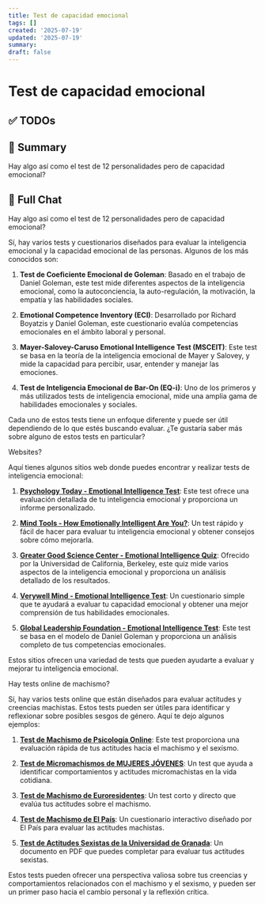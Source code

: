 ```yaml
---
title: Test de capacidad emocional
tags: []
created: '2025-07-19'
updated: '2025-07-19'
summary:
draft: false
---
```


# Test de capacidad emocional

## ✅ TODOs


## 📌 Summary
Hay algo así como el test de 12 personalidades pero de capacidad emocional?

## 🧠 Full Chat


Hay algo así como el test de 12 personalidades pero de capacidad emocional? 



Sí, hay varios tests y cuestionarios diseñados para evaluar la inteligencia emocional y la capacidad emocional de las personas. Algunos de los más conocidos son:

1. **Test de Coeficiente Emocional de Goleman**: Basado en el trabajo de Daniel Goleman, este test mide diferentes aspectos de la inteligencia emocional, como la autoconciencia, la auto-regulación, la motivación, la empatía y las habilidades sociales.

2. **Emotional Competence Inventory (ECI)**: Desarrollado por Richard Boyatzis y Daniel Goleman, este cuestionario evalúa competencias emocionales en el ámbito laboral y personal.

3. **Mayer-Salovey-Caruso Emotional Intelligence Test (MSCEIT)**: Este test se basa en la teoría de la inteligencia emocional de Mayer y Salovey, y mide la capacidad para percibir, usar, entender y manejar las emociones.

4. **Test de Inteligencia Emocional de Bar-On (EQ-i)**: Uno de los primeros y más utilizados tests de inteligencia emocional, mide una amplia gama de habilidades emocionales y sociales.

Cada uno de estos tests tiene un enfoque diferente y puede ser útil dependiendo de lo que estés buscando evaluar. ¿Te gustaría saber más sobre alguno de estos tests en particular?

Websites? 

Aquí tienes algunos sitios web donde puedes encontrar y realizar tests de inteligencia emocional:

1. **[Psychology Today - Emotional Intelligence Test](https://www.psychologytoday.com/tests/personality/emotional-intelligence-test)**: Este test ofrece una evaluación detallada de tu inteligencia emocional y proporciona un informe personalizado.

2. **[Mind Tools - How Emotionally Intelligent Are You?](https://www.mindtools.com/pages/article/ei-quiz.htm)**: Un test rápido y fácil de hacer para evaluar tu inteligencia emocional y obtener consejos sobre cómo mejorarla.

3. **[Greater Good Science Center - Emotional Intelligence Quiz](https://greatergood.berkeley.edu/quizzes/take_quiz/emotional_intelligence)**: Ofrecido por la Universidad de California, Berkeley, este quiz mide varios aspectos de la inteligencia emocional y proporciona un análisis detallado de los resultados.

4. **[Verywell Mind - Emotional Intelligence Test](https://www.verywellmind.com/quiz-how-emotionally-intelligent-are-you-4124126)**: Un cuestionario simple que te ayudará a evaluar tu capacidad emocional y obtener una mejor comprensión de tus habilidades emocionales.

5. **[Global Leadership Foundation - Emotional Intelligence Test](https://globalleadershipfoundation.com/geit/eitest.html)**: Este test se basa en el modelo de Daniel Goleman y proporciona un análisis completo de tus competencias emocionales.

Estos sitios ofrecen una variedad de tests que pueden ayudarte a evaluar y mejorar tu inteligencia emocional.

Hay tests online de machismo? 

Sí, hay varios tests online que están diseñados para evaluar actitudes y creencias machistas. Estos tests pueden ser útiles para identificar y reflexionar sobre posibles sesgos de género. Aquí te dejo algunos ejemplos:

1. **[Test de Machismo de Psicología Online](https://www.psicologia-online.com/test-de-machismo-3931.html)**: Este test proporciona una evaluación rápida de tus actitudes hacia el machismo y el sexismo.

2. **[Test de Micromachismos de MUJERES JÓVENES](https://mujeresjovenes.org/test-de-micromachismos/)**: Un test que ayuda a identificar comportamientos y actitudes micromachistas en la vida cotidiana.

3. **[Test de Machismo de Euroresidentes](https://www.euroresidentes.com/test/psicologia/test-machismo.htm)**: Un test corto y directo que evalúa tus actitudes sobre el machismo.

4. **[Test de Machismo de El País](https://elpais.com/elpais/2017/11/21/mujeres/1511276462_715219.html)**: Un cuestionario interactivo diseñado por El País para evaluar las actitudes machistas.

5. **[Test de Actitudes Sexistas de la Universidad de Granada](https://granadaesnoticia.com/uploads/test_attitudes_sexistas.pdf)**: Un documento en PDF que puedes completar para evaluar tus actitudes sexistas.

Estos tests pueden ofrecer una perspectiva valiosa sobre tus creencias y comportamientos relacionados con el machismo y el sexismo, y pueden ser un primer paso hacia el cambio personal y la reflexión crítica.